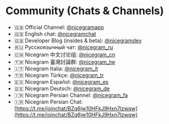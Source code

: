 # Community (Chats & Channels)

* 🇬🇧 Official Channel: [@nicegramapp](https://t.me/nicegramapp)
* 🇬🇧 English chat: [@nicegramchat](https://t.me/nicegramchat)
* 🇬🇧 Developer Blog (insides & beta): [@nicegramdev](https://t.me/nicegramdev)
* 🇷🇺 Русскоязычный чат: [@nicegram_ru](https://t.me/nicegram_ru)
* 🇨🇳 Nicegram 中文讨论组: [@nicegram_cn](https://t.me/nicegram_cn)
* 🇹🇼 Nicegram 臺灣討論群: [@nicegram_tw](https://t.me/nicegram_tw)
* 🇮🇹 Nicegram Italia: [@nicegram_it](https://t.me/nicegram_it)
* 🇹🇷 Nicegram Türkçe: [@nicegram_tr](https://t.me/nicegram_tr)
* 🇪🇸 Nicegram Español: [@nicegram_es](https://t.me/nicegram_es)
* 🇩🇪 Nicegram Deutsch: [@nicegram_de](https://t.me/nicegram_de)
* 🇮🇷 Nicegram Persian Channel: [@nicegram_fa](http://t.me/nicegram_fa)
* 🇮🇷 Nicegram Persian Chat: [https://t.me/joinchat/BZq6jw10HFkJ9Hxn7lzwqw](https://t.me/joinchat/BZq6jw10HFkJ9Hxn7lzwqw)
